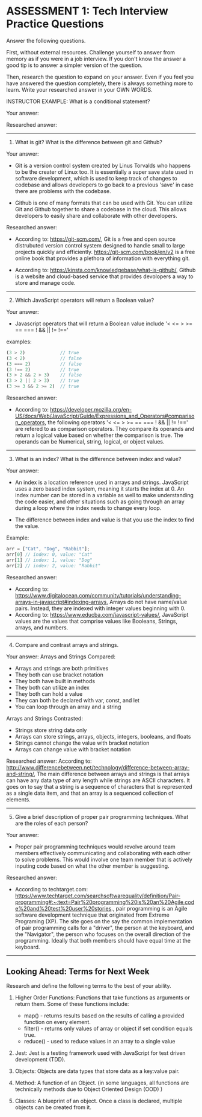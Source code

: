 # ASSESSMENT 1: Tech Interview Practice Questions

Answer the following questions.

First, without external resources. Challenge yourself to answer from memory as 
if you were in a job interview. If you don't know the answer a good tip is to 
answer a simpler version of the question.

Then, research the question to expand on your answer. Even if you feel you have 
answered the question completely, there is always something more to learn. 
Write your researched answer in your OWN WORDS.

INSTRUCTOR EXAMPLE: What is a conditional statement?

Your answer:

Researched answer:

--- 
<!-- ======================================================================= -->
1. What is git? What is the difference between git and Github?

Your answer: 
* Git is a version control system created by Linus Torvalds who
happens to be the creater of Linux too. It is essentially a super save state 
used in software development, which is used to keep track of changes to 
codebase and allows developers to go back to a previous 'save' in case there
are problems with the codebase.

* Github is one of many formats that can be used with Git. You can utilize Git 
and Github together to share a codebase in the cloud. This allows developers to
easily share and collaborate with other developers.

Researched answer:
* According to: https://git-scm.com/, Git is a free and open source distrubuted 
version control system designed to handle small to large projects quickly and
efficiently. https://git-scm.com/book/en/v2 is a free online book that provides
a plethora of information with everything git.

* According to: https://kinsta.com/knowledgebase/what-is-github/, Github is a 
website and cloud-based service that provides devolopers a way to store and 
manage code.

--- 
<!-- ======================================================================= -->
2. Which JavaScript operators will return a Boolean value?

Your answer: 
* Javascript operators that will return a Boolean value include
'< <= > >= == === ! && || != !=='

examples:
```javascript
(3 > 2)             // true
(3 < 2)             // false
(3 === 2)           // false
(3 !== 2)           // true
(3 > 2 && 2 > 3)    // false
(3 > 2 || 2 > 3)    // true
(3 >= 3 && 2 >= 2)  // true
```

Researched answer: 
* According to: 
https://developer.mozilla.org/en-US/docs/Web/JavaScript/Guide/Expressions_and_Operators#comparison_operators, 
the following operators '< <= > >= == === ! && || != !==' are refered to as 
comparison operators. They compare its operands and return a logical value 
based on whether the comparison is true. The operands can be Numerical, string, 
logical, or object values.

--- 
<!-- ======================================================================= -->
3. What is an index? What is the difference between index and value?

Your answer: 
* An index is a location reference used in arrays and strings. JavaScript uses a
zero based index system, meaning it starts the index at 0. An index number can 
be stored in a variable as well to make understanding the code easier, and other 
situations such as going through an array during a loop where the index needs
to change every loop.  

* The difference between index and value is that you use the index to find the 
value. 

Example:
```javascript
arr = ["Cat", "Dog", "Rabbit"];
arr[0] // index: 0, value: "Cat"
arr[1] // index: 1, value: "Dog"
arr[2] // index: 2, value: "Rabbit" 
```
Researched answer:
* According to: 
https://www.digitalocean.com/community/tutorials/understanding-arrays-in-javascript#indexing-arrays, 
Arrays do not have name/value pairs. Instead, they are indexed with integer 
values beginning with 0.
* According to: https://www.educba.com/javascript-values/, JavaScript values are 
the values that comprise values like Booleans, Strings, arrays, and numbers. 



--- 
<!-- ======================================================================= -->
4. Compare and contrast arrays and strings.

Your answer:
Arrays and Strings Compared:
* Arrays and strings are both primitives
* They both can use bracket notation
* They both have built in methods
* They both can utilize an index
* They both can hold a value
* They can both be declared with var, const, and let
* You can loop through an array and a string

Arrays and Strings Contrasted:
* Strings store string data only
* Arrays can store strings, arrays, objects, integers, booleans, and floats
* Strings cannot change the value with bracket notation
* Arrays can change value with bracket notation


Researched answer:
According to: 
http://www.differencebetween.net/technology/difference-between-array-and-string/,
The main difference between arrays and strings is that arrays can have any data 
type of any length while strings are ASCII characters. It goes on to say that 
a string is a sequence of characters that is represented as a single data item, 
and that an array is a sequenced collection of elements.  

--- 
<!--======================================================================== -->
5. Give a brief description of proper pair programming techniques. What are the 
roles of each person?

Your answer:
* Proper pair programming techniques would revolve around team members effectively
communicating and collaborating with each other to solve problems. This would 
involve one team member that is actively inputing code based on what the other 
member is suggesting.  

Researched answer:
* According to techtarget.com:
https://www.techtarget.com/searchsoftwarequality/definition/Pair-programming#:~:text=Pair%20programming%20is%20an%20Agile,code%20and%20test%20user%20stories.,
pair programming is an Agile software development technique that originated from 
Extreme Programing (XP). The site goes on the say the common implementation of
pair programming calls for a "driver", the person at the keyboard, and the 
"Navigator", the person who focuses on the overall direction of the programming.
Ideally that both members should have equal time at the keyboard.

--- 
<!-- ======================================================================= -->
## Looking Ahead: Terms for Next Week

Research and define the following terms to the best of your ability.

1. Higher Order Functions: Functions that take functions as arguments or return 
   them. Some of these functions include:
   * map() - returns results based on the results of calling a provided function
     on every element.
   * filter() - returns only values of array or object if set condition equals 
     true. 
   * reduce() - used to reduce values in an array to a single value  

2. Jest: Jest is a testing framework used with JavaScript for test driven 
   development (TDD). 

3. Objects: Objects are data types that store data as a key:value pair. 

4. Method: A function of an Object. (in some languages, all functions are 
   technically methods due to Object Oriented Design (OOD) )

5. Classes: A blueprint of an object. Once a class is declared, multiple 
   objects can be created from it. 
